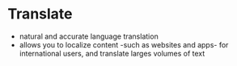 # Translate

* natural and accurate language translation
* allows you to localize content -such as websites and apps- for international users, and translate larges volumes of text
